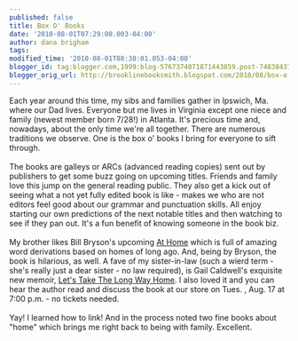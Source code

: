 ```yaml
---
published: false
title: Box O' Books
date: '2010-08-01T07:29:00.003-04:00'
author: dana brigham
tags: 
modified_time: '2010-08-01T08:38:01.053-04:00'
blogger_id: tag:blogger.com,1999:blog-5767374071871443859.post-7483843724163920379
blogger_orig_url: http://brooklinebooksmith.blogspot.com/2010/08/box-o-books.html
---
```


Each year around this time, my sibs and families gather in Ipswich, Ma. where our Dad lives. Everyone but me lives in Virginia except one niece and family (newest member born 7/28!) in Atlanta. It's precious time and, nowadays, about the only time we're all together. There are numerous traditions we observe. One is the box o' books I bring for everyone to sift through.<br /><br />The books are galleys or ARCs (advanced reading copies) sent out by publishers to get some buzz going on upcoming titles. Friends and family love this jump on the general reading public. They also get a kick out of seeing what a not yet fully edited book is like - makes we who are not editors feel good about our grammar and punctuation skills. All enjoy starting our own predictions of the next notable titles and then watching to see if they pan out. It's a fun benefit of knowing someone in the book biz.<br /><br />My brother likes Bill Bryson's upcoming <a href="http://www.brooklinebooksmith-shop.com/book/9780767919388">At Home</a> which is full of amazing word derivations based on homes of long ago. And, being by Bryson, the book is hilarious, as well. A fave of my sister-in-law (such a wierd term - she's really just a dear sister - no law required), is Gail Caldwell's exquisite new memoir, <a href="http://www.brooklinebooksmith-shop.com/book/9781400067381">Let's Take The Long Way Home</a>. I also loved it and you can hear the author read and discuss the book at our store on Tues. , Aug. 17 at 7:00 p.m. - no tickets needed.<br /><br />Yay! I learned how to link! And in the process noted two fine books about "home" which brings me right back to being with family. Excellent.